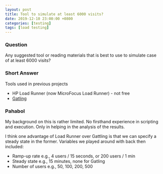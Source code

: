```yaml
---
layout: post
title: Tool to simulate at least 6000 visits?
date: 2019-12-10 23:00:00 +0800
categories: [testing]
tags: [load testing]
---
```


### Question

Any suggested tool or reading materials that is best to use to simulate case of at least 6000 visits?


### Short Answer

Tools used in previous projects

* HP Load Runner (now MicroFocus Load Runner) - not free
* [Gatling](https://gatling.io/)


### Pahabol

My background on this is rather limited. No firsthand experience in scripting and execution. Only in helping in the analysis of the results.

I think one advantage of Load Runner over Gattling is that we can specify a steady state in the former. Variables we played around with back then included:

* Ramp-up rate e.g., 4 users / 15 seconds, or 200 users / 1 min
* Steady state e.g., 15 minutes, none for Gatling
* Number of users e.g., 50, 100, 200, 500
